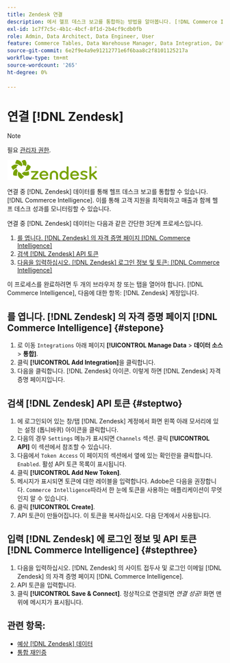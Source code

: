```yaml
---
title: Zendesk 연결
description: 에서 헬프 데스크 보고를 통합하는 방법을 알아봅니다. [!DNL Commerce Intelligence].
exl-id: 1c7f7c5c-4b1c-4bcf-8f1d-2b4cf9cdb0fb
role: Admin, Data Architect, Data Engineer, User
feature: Commerce Tables, Data Warehouse Manager, Data Integration, Data Import/Export
source-git-commit: 6e2f9e4a9e91212771e6f6baa8c2f8101125217a
workflow-type: tm+mt
source-wordcount: '265'
ht-degree: 0%

---
```


# 연결 [!DNL Zendesk]

>[!NOTE]
>
>필요 [관리자 권한](../../../administrator/user-management/user-management.md).

![](../../../assets/Zendesk_logo.png)

연결 중 [!DNL Zendesk] 데이터를 통해 헬프 데스크 보고를 통합할 수 있습니다. [!DNL Commerce Intelligence]. 이를 통해 고객 지원을 최적화하고 매출과 함께 헬프 데스크 성과를 모니터링할 수 있습니다.

연결 중 [!DNL Zendesk] 데이터는 다음과 같은 간단한 3단계 프로세스입니다.

1. [를 엽니다. [!DNL Zendesk] 의 자격 증명 페이지 [!DNL Commerce Intelligence]](#stepone)
1. [검색 [!DNL Zendesk] API 토큰](#steptwo)
1. [다음을 입력하십시오. [!DNL Zendesk] 로그인 정보 및 토큰: [!DNL Commerce Intelligence]](#stepthree)

이 프로세스를 완료하려면 두 개의 브라우저 창 또는 탭을 열어야 합니다. [!DNL Commerce Intelligence], 다음에 대한 항목: [!DNL Zendesk] 계정입니다.

## 를 엽니다. [!DNL Zendesk] 의 자격 증명 페이지 [!DNL Commerce Intelligence] {#stepone}

1. 로 이동 `Integrations` 아래 페이지 **[!UICONTROL Manage Data** > **&#x200B;데이터 소스&#x200B;**> **통합]**.
1. 클릭 **[!UICONTROL Add Integration]**&#x200B;을 클릭합니다.
1. 다음을 클릭합니다. [!DNL Zendesk] 아이콘. 이렇게 하면 [!DNL Zendesk] 자격 증명 페이지입니다.

## 검색 [!DNL Zendesk] API 토큰 {#steptwo}

1. 에 로그인되어 있는 창/탭 [!DNL Zendesk] 계정에서 화면 왼쪽 아래 모서리에 있는 설정 (톱니바퀴) 아이콘을 클릭합니다.
1. 다음의 경우 `Settings` 메뉴가 표시되면 `Channels` 섹션. 클릭 **[!UICONTROL API]** 이 섹션에서 참조할 수 있습니다.
1. 다음에서 `Token Access` 이 페이지의 섹션에서 옆에 있는 확인란을 클릭합니다. `Enabled`. 활성 API 토큰 목록이 표시됩니다.
1. 클릭 **[!UICONTROL Add New Token]**.
1. 메시지가 표시되면 토큰에 대한 레이블을 입력합니다. Adobe은 다음을 권장합니다. `Commerce Intelligence`따라서 한 눈에 토큰을 사용하는 애플리케이션이 무엇인지 알 수 있습니다.
1. 클릭 **[!UICONTROL Create]**.
1. API 토큰이 만들어집니다. 이 토큰을 복사하십시오. 다음 단계에서 사용됩니다.

## 입력 [!DNL Zendesk] 에 로그인 정보 및 API 토큰 [!DNL Commerce Intelligence] {#stepthree}

1. 다음을 입력하십시오. [!DNL Zendesk] 의 사이트 접두사 및 로그인 이메일 [!DNL Zendesk] 의 자격 증명 페이지 [!DNL Commerce Intelligence].
1. API 토큰을 입력합니다.
1. 클릭 **[!UICONTROL Save & Connect]**. 정상적으로 연결되면 *연결 성공!* 화면 맨 위에 메시지가 표시됩니다.

## 관련 항목:

* [예상 [!DNL Zendesk] 데이터](../integrations/exp-zendesk-data.md)
* [통합 재인증](https://experienceleague.adobe.com/docs/commerce-knowledge-base/kb/how-to/mbi-reauthenticating-integrations.html)
